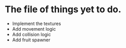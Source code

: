 # The file of things yet to do.

- Implement the textures
- Add movement logic
- Add collision logic
- Add fruit spawner
